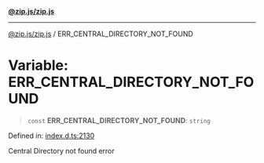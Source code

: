 [**@zip.js/zip.js**](../README.md)

***

[@zip.js/zip.js](../globals.md) / ERR\_CENTRAL\_DIRECTORY\_NOT\_FOUND

# Variable: ERR\_CENTRAL\_DIRECTORY\_NOT\_FOUND

> `const` **ERR\_CENTRAL\_DIRECTORY\_NOT\_FOUND**: `string`

Defined in: [index.d.ts:2130](https://github.com/gildas-lormeau/zip.js/blob/c6ab5788eadb09dbc23208b1e438b2eec4ffa531/index.d.ts#L2130)

Central Directory not found error
